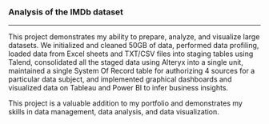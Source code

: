 ### Analysis of the IMDb dataset

-----------

This project demonstrates my ability to prepare, analyze, and visualize large datasets. We initialized and cleaned 50GB of data, performed data profiling, loaded data from Excel sheets and TXT/CSV files into staging tables using Talend, consolidated all the staged data using Alteryx into a single unit, maintained a single System Of Record table for authorizing 4 sources for a particular data subject, and implemented graphical dashboards and visualized data on Tableau and Power BI to infer business insights.

This project is a valuable addition to my portfolio and demonstrates my skills in data management, data analysis, and data visualization.
